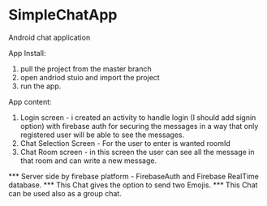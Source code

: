 # SimpleChatApp
Android chat application

App Install: 

  1. pull the project from the master branch 
  2. open andriod stuio and import the project 
  3. run the app.

App content:

  1. Login screen - i created an activity to handle login (I should add signin option) with firebase auth for securing the messages in a way that only registered                 user will be able to see the messages.
  2. Chat Selection Screen - For the user to enter is wanted roomId
  3. Chat Room screen - in this screen the user can see all the message in that room and can write a new message.

*** Server side by firebase platform - FirebaseAuth and Firebase RealTime database.
*** This Chat gives the option to send two Emojis.
*** This Chat can be used also as a group chat.

  





